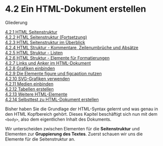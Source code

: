 
# 4.2 Ein HTML-Dokument erstellen

Gliederung

[4.2.1 HTML Seitenstruktur](4.2.1_HTML_Seitenstruktur.md)<br>
[4.2.2 HTML Seitenstruktur (Fortsetzung)](4.2.2_HTML_Seitenstruktur_2.md)<br>
[4.2.3 HTML Seitenstruktur im Überblick](4.2.3_HTML_Seitenstruktur_im_Ueberblick.md)<br>
[4.2.4 HTML Struktur - Kommentare, Zeilenumbrüche und Absätze](4.2.4_HTML_Struktur_Kommentare_Zeilenumbrueche_und_Absaetze.md)<br>
[4.2.5 HTML Struktur - Listen](4.2.5_HTML_Struktur_Listen.md)<br>
[4.2.6 HTML Struktur - Elemente für Formatierungen](4.2.6_HTML_Struktur_Elemente_fuer_Formatierungen.md)<br>
[4.2.7 Links und Anker im HTML-Dokument](4.2.7_Links_und_Anker_im_HTML_Dokument.md)<br>
[4.2.8 Grafiken einbinden](4.2.8_Grafiken_einbinden.md)<br>
[4.2.9 Die Elemente figure und figcaption nutzen](4.2.9_Die_Elemente_figure_und_figcaption_nutzen.md)<br>
[4.2.10 SVG-Grafiken verwenden](4.2.10_SVG_Grafiken_verwenden.md)<br>
[4.2.11 Medien einbinden](4.2.11_Medien_einbinden.md)<br>
[4.2.12 Tabellen erstellen](4.2.12_Tabellen_erstellen.md)<br>
[4.2.13 Weitere HTML-Elemente](4.2.13_Weitere_HTML_Elemente.md)<br>
[4.2.14 Selbsttest zu HTML-Dokument erstellen](4.2.14_Selbsttest_zu_HTML_Dokument_erstellen.md)<br>


Bisher haben Sie die Grundlage der HTML-Syntax gelernt und was genau in den HTML Kopfbereich gehört. Dieses Kapitel beschäftigt sich nun mit dem `<body>`, also dem eigentlichen Inhalt des Dokuments.

Wir unterscheiden zwischen Elementen für die **Seitenstruktur** und Elementen zur **Gruppierung des Textes**. Zuerst schauen wir uns die Elemente für die Seitenstruktur an.
